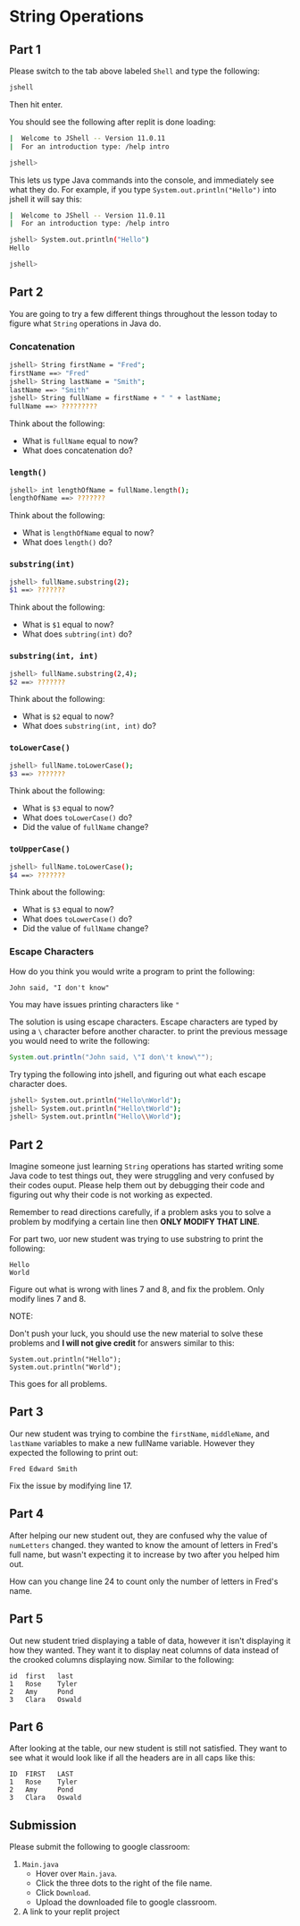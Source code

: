 # String Operations

## Part 1

Please switch to the tab above labeled `Shell` and type the following:

```sh
jshell
```

Then hit enter.

You should see the following after replit is done loading:

```sh
|  Welcome to JShell -- Version 11.0.11
|  For an introduction type: /help intro

jshell>
```

This lets us type Java commands into the console, and immediately see what they do. For example, if you type `System.out.println("Hello")` into jshell it will say this:

```sh
|  Welcome to JShell -- Version 11.0.11
|  For an introduction type: /help intro

jshell> System.out.println("Hello")
Hello

jshell>
```

## Part 2

You are going to try a few different things throughout the lesson today to figure what `String` operations in Java do.

### Concatenation

```bash
jshell> String firstName = "Fred";
firstName ==> "Fred"
jshell> String lastName = "Smith";
lastName ==> "Smith"
jshell> String fullName = firstName + " " + lastName;
fullName ==> ?????????
```

Think about the following:

- What is `fullName` equal to now?
- What does concatenation do?

### `length()`

```bash
jshell> int lengthOfName = fullName.length();
lengthOfName ==> ???????
```

Think about the following:

- What is `lengthOfName` equal to now?
- What does `length()` do?

### `substring(int)`

```bash
jshell> fullName.substring(2);
$1 ==> ???????
```

Think about the following:

- What is `$1` equal to now?
- What does `subtring(int)` do?

### `substring(int, int)`

```bash
jshell> fullName.substring(2,4);
$2 ==> ???????
```

Think about the following:

- What is `$2` equal to now?
- What does `substring(int, int)` do?

### `toLowerCase()`

```bash
jshell> fullName.toLowerCase();
$3 ==> ???????
```

Think about the following:

- What is `$3` equal to now?
- What does `toLowerCase()` do?
- Did the value of `fullName` change?

### `toUpperCase()`

```bash
jshell> fullName.toLowerCase();
$4 ==> ???????
```

Think about the following:

- What is `$3` equal to now?
- What does `toLowerCase()` do?
- Did the value of `fullName` change?

### Escape Characters

How do you think you would write a program to print the following:

```
John said, "I don't know"
```

You may have issues printing characters like `"`

The solution is using escape characters. Escape characters are typed by using a `\` character before another character. to print the previous message you would need to write the following:

```java
System.out.println("John said, \"I don\'t know\"");
```

Try typing the following into jshell, and figuring out what each escape character does.

```sh
jshell> System.out.println("Hello\nWorld");
jshell> System.out.println("Hello\tWorld");
jshell> System.out.println("Hello\\World");
```

## Part 2

Imagine someone just learning `String` operations has started writing some Java code to test things out, they were struggling and very confused by their codes ouput. Please help them out by debugging their code and figuring out why their code is not working as expected.

Remember to read directions carefully, if a problem asks you to solve a problem by modifying a certain line then **ONLY MODIFY THAT LINE**.

For part two, uor new student was trying to use substring to print the following:

```
Hello
World
```

Figure out what is wrong with lines 7 and 8, and fix the problem. Only modify lines 7 and 8.

NOTE:

Don't push your luck, you should use the new material to solve these problems and **I will not give credit** for answers similar to this:

```
System.out.println("Hello");
System.out.println("World");
```

This goes for all problems.

## Part 3

Our new student was trying to combine the `firstName`, `middleName`, and `lastName` variables to make a new fullName variable. However they expected the following to print out:

```
Fred Edward Smith
```

Fix the issue by modifying line 17.

## Part 4

After helping our new student out, they are confused why the value of `numLetters` changed. they wanted to know the amount of letters in Fred's full name, but wasn't expecting it to increase by two after you helped him out. 

How can you change line 24 to count only the number of letters in Fred's name.

## Part 5

Out new student tried displaying a table of data, however it isn't displaying it how they wanted. They want it to display neat columns of data instead of the crooked columns displaying now. Similar to the following:

```
id  first   last
1   Rose    Tyler
2   Amy     Pond
3   Clara   Oswald
```

## Part 6

After looking at the table, our new student is still not satisfied. They want to see what it would look like if all the headers are in all caps like this:

```
ID  FIRST   LAST
1   Rose    Tyler
2   Amy     Pond
3   Clara   Oswald
```

## Submission

Please submit the following to google classroom:

1. `Main.java`
    * Hover over `Main.java`.
    * Click the three dots to the right of the file name.
    * Click `Download`.
    * Upload the downloaded file to google classroom.
2. A link to your replit project
